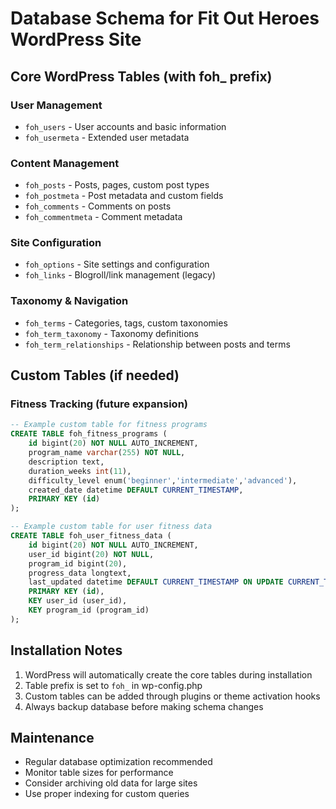 # Database Schema for Fit Out Heroes WordPress Site

## Core WordPress Tables (with foh_ prefix)

### User Management
- `foh_users` - User accounts and basic information
- `foh_usermeta` - Extended user metadata

### Content Management  
- `foh_posts` - Posts, pages, custom post types
- `foh_postmeta` - Post metadata and custom fields
- `foh_comments` - Comments on posts
- `foh_commentmeta` - Comment metadata

### Site Configuration
- `foh_options` - Site settings and configuration
- `foh_links` - Blogroll/link management (legacy)

### Taxonomy & Navigation
- `foh_terms` - Categories, tags, custom taxonomies
- `foh_term_taxonomy` - Taxonomy definitions
- `foh_term_relationships` - Relationship between posts and terms

## Custom Tables (if needed)

### Fitness Tracking (future expansion)
```sql
-- Example custom table for fitness programs
CREATE TABLE foh_fitness_programs (
    id bigint(20) NOT NULL AUTO_INCREMENT,
    program_name varchar(255) NOT NULL,
    description text,
    duration_weeks int(11),
    difficulty_level enum('beginner','intermediate','advanced'),
    created_date datetime DEFAULT CURRENT_TIMESTAMP,
    PRIMARY KEY (id)
);

-- Example custom table for user fitness data
CREATE TABLE foh_user_fitness_data (
    id bigint(20) NOT NULL AUTO_INCREMENT,
    user_id bigint(20) NOT NULL,
    program_id bigint(20),
    progress_data longtext,
    last_updated datetime DEFAULT CURRENT_TIMESTAMP ON UPDATE CURRENT_TIMESTAMP,
    PRIMARY KEY (id),
    KEY user_id (user_id),
    KEY program_id (program_id)
);
```

## Installation Notes

1. WordPress will automatically create the core tables during installation
2. Table prefix is set to `foh_` in wp-config.php
3. Custom tables can be added through plugins or theme activation hooks
4. Always backup database before making schema changes

## Maintenance

- Regular database optimization recommended
- Monitor table sizes for performance
- Consider archiving old data for large sites
- Use proper indexing for custom queries